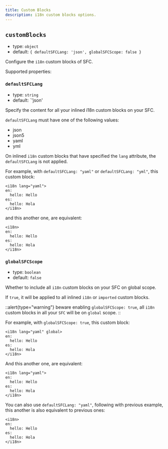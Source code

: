 ```yaml
---
title: Custom Blocks
description: i18n custom blocks options.
---
```


## `customBlocks`

- type: `object`
- default: `{ defaultSFCLang: 'json', globalSFCScope: false }`

Configure the `i18n` custom blocks of SFC.

Supported properties:

### `defaultSFCLang`

- type: `string`
- default: `'json'

Specify the content for all your inlined i18n custom blocks on your SFC.

`defaultSFCLang` must have one of the following values:

- json
- json5
- yaml
- yml

On inlined `i18n` custom blocks that have specified the `lang` attribute, the `defaultSFCLang` is not applied.

For example, with `defaultSFCLang: "yaml"` or `defaultSFCLang: "yml"`, this custom block:

```vue
<i18n lang="yaml">
en:
  hello: Hello
es:
  hello: Hola
</i18n>
```

and this another one, are equivalent:

```vue
<i18n>
en:
  hello: Hello
es:
  hello: Hola
</i18n>
```

### `globalSFCScope`

- type: `boolean`
- default: `false`

Whether to include all `i18n` custom blocks on your SFC on global scope.

If `true`, it will be applied to all inlined `i18n` or `imported` custom blocks.

::alert{type="warning"}
beware enabling `globalSFCScope: true`, all `i18n` custom blocks in all your `SFC` will be on `global` scope.
::

For example, with `globalSFCScope: true`, this custom block:

```vue
<i18n lang="yaml" global>
en:
  hello: Hello
es:
  hello: Hola
</i18n>
```

And this another one, are equivalent:

```vue
<i18n lang="yaml">
en:
  hello: Hello
es:
  hello: Hola
</i18n>
```

You can also use `defaultSFCLang: "yaml"`, following with previous example, this another is also equivalent to previous ones:

```vue
<i18n>
en:
  hello: Hello
es:
  hello: Hola
</i18n>
```
